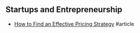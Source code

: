 ## Startups and Entrepreneurship

- [How to Find an Effective Pricing Strategy](https://www.indiehackers.com/round-table/how-to-find-an-effective-pricing-strategy) #article
